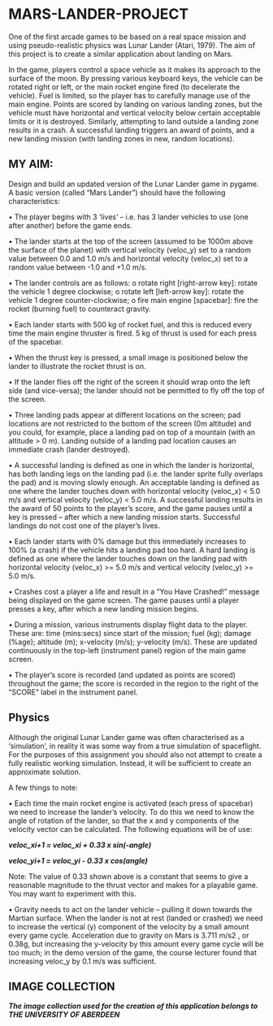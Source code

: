 # MARS-LANDER-PROJECT
One of the first arcade games to be based on a real space mission and using pseudo-realistic physics was Lunar Lander (Atari, 1979). The aim of this project is to create a similar application about landing on Mars.

In the game, players control a space vehicle as it makes its
approach to the surface of the moon. By pressing various
keyboard keys, the vehicle can be rotated right or left, or
the main rocket engine fired (to decelerate the vehicle).
Fuel is limited, so the player has to carefully manage use
of the main engine. Points are scored by landing on various
landing zones, but the vehicle must have horizontal and
vertical velocity below certain acceptable limits or it is
destroyed. Similarly, attempting to land outside a landing
zone results in a crash. A successful landing triggers an award of points, and a new landing
mission (with landing zones in new, random locations).

## MY AIM:
Design and build
an updated version of the Lunar Lander game in pygame. A basic version (called “Mars Lander”) should
have the following characteristics:

• The player begins with 3 ‘lives’ – i.e. has 3 lander vehicles to use (one after another) before the
game ends.

• The lander starts at the top of the screen (assumed to be 1000m above the surface of the planet) with
vertical velocity (veloc_y) set to a random value between 0.0 and 1.0 m/s and horizontal velocity
(veloc_x) set to a random value between -1.0 and +1.0 m/s.

• The lander controls are as follows:
o rotate right [right-arrow key]: rotate the vehicle 1 degree clockwise;
o rotate left [left-arrow key]: rotate the vehicle 1 degree counter-clockwise;
o fire main engine [spacebar]: fire the rocket (burning fuel) to counteract gravity.

• Each lander starts with 500 kg of rocket fuel, and this is reduced every time the main engine thruster
is fired. 5 kg of thrust is used for each press of the spacebar.

• When the thrust key is pressed, a small image is positioned below the lander to illustrate the rocket
thrust is on.

• If the lander flies off the right of the screen it should wrap onto the left side (and vice-versa); the
lander should not be permitted to fly off the top of the screen.

• Three landing pads appear at different locations on the screen; pad locations are not restricted to the
bottom of the screen (0m altitude) and you could, for example, place a landing pad on top of a
mountain (with an altitude > 0 m). Landing outside of a landing pad location causes an immediate
crash (lander destroyed).

• A successful landing is defined as one in which the lander is horizontal, has both landing legs on the
landing pad (i.e. the lander sprite fully overlaps the pad) and is moving slowly enough. An
acceptable landing is defined as one where the lander touches down with horizontal velocity
(veloc_x) < 5.0 m/s and vertical velocity (veloc_y) < 5.0 m/s. A successful landing results in the
award of 50 points to the player’s score, and the game pauses until a key is pressed – after which a
new landing mission starts. Successful landings do not cost one of the player’s lives.

• Each lander starts with 0% damage but this immediately increases to 100% (a crash) if the vehicle
hits a landing pad too hard. A hard landing is defined as one where the lander touches down on the
landing pad with horizontal velocity (veloc_x) >= 5.0 m/s and vertical velocity (veloc_y) >= 5.0
m/s.

• Crashes cost a player a life and result in a “You Have Crashed!” message being displayed on the
game screen. The game pauses until a player presses a key, after which a new landing mission
begins.

• During a mission, various instruments display flight data to the player. These are: time (mins:secs)
since start of the mission; fuel (kg); damage (%age); altitude (m); x-velocity (m/s); y-velocity (m/s).
These are updated continuously in the top-left (instrument panel) region of the main game screen.

• The player’s score is recorded (and updated as points are scored) throughout the game; the score is
recorded in the region to the right of the “SCORE” label in the instrument panel.



## Physics


Although the original Lunar Lander game was often characterised as a ‘simulation’, in reality it was some
way from a true simulation of spaceflight. For the purposes of this assignment you should also not attempt to
create a fully realistic working simulation. Instead, it will be sufficient to create an approximate solution.

A few things to note:

• Each time the main rocket engine is activated (each press of spacebar) we need to increase the
lander’s velocity. To do this we need to know the angle of rotation of the lander, so that the x and y
components of the velocity vector can be calculated. The following equations will be of use:


***veloc_xi+1 = veloc_xi + 0.33 x sin(-angle)***


***veloc_yi+1 = veloc_yi - 0.33 x cos(angle)***


Note: The value of 0.33 shown above is a constant that seems to give a reasonable magnitude to
the thrust vector and makes for a playable game. You may want to experiment with this.


• Gravity needs to act on the lander vehicle – pulling it down towards the Martian surface. When the
lander is not at rest (landed or crashed) we need to increase the vertical (y) component of the velocity
by a small amount every game cycle. Acceleration due to gravity on Mars is 3.711 m/s2
, or 0.38g,
but increasing the y-velocity by this amount every game cycle will be too much; in the demo version
of the game, the course lecturer found that increasing veloc_y by 0.1 m/s was sufficient.


## IMAGE COLLECTION

***The image collection used for the creation of this application belongs to THE UNIVERSITY OF ABERDEEN***
